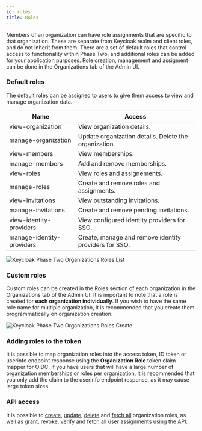 ```yaml
---
id: roles
title: Roles
---
```


Members of an organization can have role assignments that are specific to that organization. These are separate from Keycloak realm and client roles, and do not inherit from them. There are a set of default roles that control access to functionality within Phase Two, and additional roles can be added for your application purposes. Role creation, management and assigment can be done in the Organizations tab of the Admin UI.

### Default roles

The default roles can be assigned to users to give them access to view and manage organization data.

| Name                      | Access                                                |
| ------------------------- | ----------------------------------------------------- |
| view-organization         | View organization details.                            |
| manage-organization       | Update organization details. Delete the organization. |
| view-members              | View memberships.                                     |
| manage-members            | Add and remove memberships.                           |
| view-roles                | View roles and assignements.                          |
| manage-roles              | Create and remove roles and assignments.              |
| view-invitations          | View outstanding invitations.                         |
| manage-invitations        | Create and remove pending invitations.                |
| view-identity-providers   | View configured identity providers for SSO.           |
| manage-identity-providers | Create, manage and remove identity providers for SSO. |

![Keycloak Phase Two Organizations Roles List](/docs/organizations-roles-list.png)

### Custom roles

Custom roles can be created in the Roles section of each organization in the Organizations tab of the Admin UI. It is important to note that a role is created for **each organization individually**. If you wish to have the same role name for multiple organization, it is recommended that you create them programmatically on organization creation.

![Keycloak Phase Two Organizations Roles Create](/docs/organizations-roles-create.png)

### Adding roles to the token

It is possible to map organization roles into the access token, ID token or userinfo endpoint response using the **Organization Role** token claim mapper for OIDC. If you have users that will have a large number of organization memberships or roles per organization, it is recommended that you only add the claim to the userinfo endpoint response, as it may cause large token sizes.

### API access

It is possible to [create](/api/create-organization-role), [update](/api/update-organization-role), [delete](/api/delete-organization-role) and [fetch all](/api/get-organization-roles) organization roles, as well as [grant](/api/grant-user-organization-role), [revoke](/api/revoke-user-organization-role), [verify](/api/check-user-organization-role) and [fetch all](/api/get-user-organization-roles) user assignments using the API.
